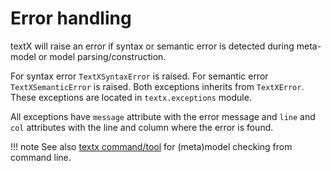 # Error handling

textX will raise an error if syntax or semantic error is detected during
meta-model or model parsing/construction.

For syntax error `TextXSyntaxError` is raised. For semantic error
`TextXSemanticError` is raised. Both exceptions inherits from `TextXError`.
These exceptions are located in `textx.exceptions` module.

All exceptions have `message` attribute with the error message and `line` and
`col` attributes with the line and column where the error is found.


!!! note
    See also [textx command/tool](textx_command.md) for (meta)model checking 
    from command line.
